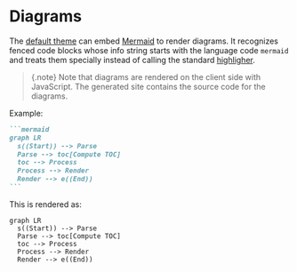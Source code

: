 # Diagrams

The [default theme](default-theme.md) can embed [Mermaid](http://knsv.github.io/mermaid/) to render diagrams. It recognizes fenced code blocks whose info string starts with the language code `mermaid` and treats them specially instead of calling the standard [highligher](highlighting.md).

> {.note}
> Note that diagrams are rendered on the client side with JavaScript. The generated site contains the source code for the diagrams.

Example:

````markdown
```mermaid
graph LR
  s((Start)) --> Parse
  Parse --> toc[Compute TOC]
  toc --> Process
  Process --> Render
  Render --> e((End))
```
````

This is rendered as:

```mermaid
graph LR
  s((Start)) --> Parse
  Parse --> toc[Compute TOC]
  toc --> Process
  Process --> Render
  Render --> e((End))
```
